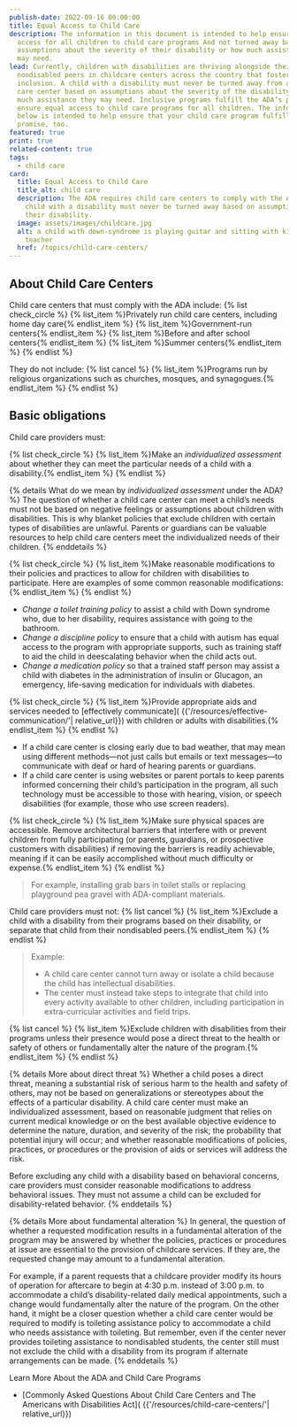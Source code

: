 ```yaml
---
publish-date: 2022-09-16 00:00:00
title: Equal Access to Child Care
description: The information in this document is intended to help ensure equal
  access for all children to child care programs And not turned away based on
  assumptions about the severity of their disability or how much assistance they
  may need.
lead: Currently, children with disabilities are thriving alongside their
  nondisabled peers in childcare centers across the country that foster
  inclusion. A child with a disability must never be turned away from a child
  care center based on assumptions about the severity of the disability or how
  much assistance they may need. Inclusive programs fulfill the ADA’s promise to
  ensure equal access to child care programs for all children. The information
  below is intended to help ensure that your child care program fulfills this
  promise, too.
featured: true
print: true
related-content: true
tags:
  - child care
card:
  title: Equal Access to Child Care
  title_alt: child care
  description: The ADA requires child care centers to comply with the ADA.  A
    child with a disability must never be turned away based on assumptions about
    their disability.
  image: assets/images/childcare.jpg
  alt: a child with down-syndrome is playing guitar and sitting with kids and a
    teacher
  href: /topics/child-care-centers/
---
```

## About Child Care Centers

Child care centers that must comply with the ADA include:
{% list check_circle %}
{% list_item %}Privately run child care centers, including home day care{% endlist_item %}
{% list_item %}Government-run centers{% endlist_item %}
{% list_item %}Before and after school centers{% endlist_item %}
{% list_item %}Summer centers{% endlist_item %}
{% endlist %}

They do not include:
{% list cancel %}
{% list_item %}Programs run by religious organizations such as churches, mosques, and synagogues.{% endlist_item %}
{% endlist %}

## Basic obligations

Child care providers must:

{% list check_circle %}
{% list_item %}Make an *individualized assessment* about whether they can meet the particular needs of a child with a disability.{% endlist_item %}
{% endlist %}

{% details What do we mean by <em>individualized assessment</em> under the ADA? %}
The question of whether a child care center can meet a child’s needs must not be based on  negative feelings or assumptions about children with disabilities. This is why blanket policies that exclude children with certain types of disabilities are unlawful. Parents or guardians can be valuable resources to help child care centers meet the individualized needs of their children.
{% enddetails %}

{% list check_circle %}
{% list_item %}Make reasonable modifications to their policies and practices to allow for children with disabilities to participate. Here are examples of some common reasonable modifications:{% endlist_item %}
{% endlist %}

- *Change a toilet training policy* to assist a child with Down syndrome who, due to her disability, requires assistance with going to the bathroom.
- *Change a discipline policy* to ensure that a child with autism has equal access to the program with appropriate supports, such as training staff to aid the child in deescalating behavior when the child acts out.
- *Change a medication policy* so that a trained staff person may assist a child with diabetes in the administration of insulin or Glucagon, an emergency, life-saving medication for individuals with diabetes.

{% list check_circle %}
{% list_item %}Provide appropriate aids and services needed to [effectively communicate]( {{'/resources/effective-communication/'| relative_url}}) with children or adults with disabilities.{% endlist_item %}
{% endlist %}

- If a child care center is closing early due to bad weather, that may mean using different methods—not just calls but emails or text messages—to communicate with deaf or hard of hearing parents or guardians.
- If a child care center is using websites or parent portals to keep parents informed concerning their child’s participation in the program, all such technology must be accessible to those with hearing, vision, or speech disabilities (for example, those who use screen readers).

{% list check_circle %}
{% list_item %}Make sure physical spaces are accessible. Remove architectural barriers that interfere with or prevent children from fully participating  (or parents, guardians, or prospective customers with disabilities) if removing the barriers is readily achievable, meaning if it can be easily accomplished without much difficulty or expense.{% endlist_item %}
{% endlist %}
>For example, installing grab bars in toilet stalls or replacing playground pea gravel with ADA-compliant materials.

Child care providers must not:
{% list cancel %}
{% list_item %}Exclude a child with a disability from their programs based on their disability, or separate that child from their nondisabled peers.{% endlist_item %}
{% endlist %}

>Example:
>- A child care center cannot turn away or isolate a child because the child has intellectual disabilities.
>- The center must instead take steps to integrate that child into every activity available to other children, including participation in extra-curricular activities and field trips.


{% list cancel %}
{% list_item %}Exclude children with disabilities from their programs unless their presence would pose a direct threat to the health or safety of others or fundamentally alter the nature of the program.{% endlist_item %}
{% endlist %}

{% details More about direct threat %}
Whether a child poses a direct threat, meaning a substantial risk of serious harm to the health and safety of others, may not be based on generalizations or stereotypes about the effects of a particular disability. A child care center must make an individualized assessment, based on reasonable judgment that relies on current medical knowledge or on the best available objective evidence to determine the nature, duration, and severity of the risk; the probability that potential injury will occur; and whether reasonable modifications of policies, practices, or procedures or the provision of aids or services will address the risk.

Before excluding any child with a disability based on behavioral concerns, care providers must consider reasonable modifications to address behavioral issues. They must not assume a child can be excluded for disability-related behavior.
{% enddetails %}


{% details More about fundamental alteration %}
In general, the question of whether a requested modification results in a fundamental alteration of the program may be answered by whether the policies, practices or procedures at issue are essential to the provision of childcare services.  If they are, the requested change may amount to a fundamental alteration.

For example, if a parent requests that a childcare provider modify its hours of operation for aftercare to begin at 4:30 p.m. instead of 3:00 p.m. to accommodate a child’s disability-related daily medical appointments, such a change would fundamentally alter the nature of the program. On the other hand, it might be a closer question whether a child care center would be required to modify is toileting assistance policy to accommodate a child who needs assistance with toileting. But remember, even if the center never provides toileting assistance to nondisabled students, the center still must not exclude the child with a disability from its program if alternate arrangements can be made.
{% enddetails %}

Learn More About the ADA and Child Care Programs
- [Commonly Asked Questions About Child Care Centers and The Americans with Disabilities Act]( {{'/resources/child-care-centers/'| relative_url}})
